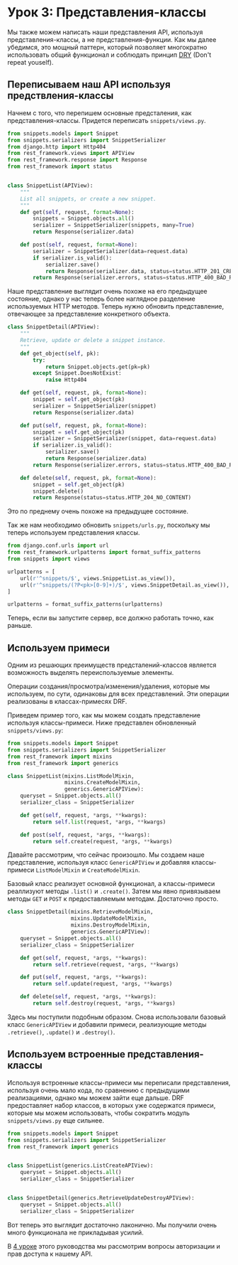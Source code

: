 # Урок 3: Представления-классы

Мы также можем написать наши представления API, используя представления-классы, а не представления-функции. Как мы далее убедимся, это мощный паттерн, который позволяет многократно использовать общий функционал и соблюдать принцип [DRY](https://ru.wikipedia.org/wiki/Don%E2%80%99t_repeat_yourself) (Don't repeat youself).

## Переписываем наш API используя предствления-классы

Начнем с того, что перепишем основные предсталения, как представления-классы. Придется переписать `snippets/views.py`.

```py
from snippets.models import Snippet
from snippets.serializers import SnippetSerializer
from django.http import Http404
from rest_framework.views import APIView
from rest_framework.response import Response
from rest_framework import status


class SnippetList(APIView):
    """
    List all snippets, or create a new snippet.
    """
    def get(self, request, format=None):
        snippets = Snippet.objects.all()
        serializer = SnippetSerializer(snippets, many=True)
        return Response(serializer.data)

    def post(self, request, format=None):
        serializer = SnippetSerializer(data=request.data)
        if serializer.is_valid():
            serializer.save()
            return Response(serializer.data, status=status.HTTP_201_CREATED)
        return Response(serializer.errors, status=status.HTTP_400_BAD_REQUEST)
```

Наше представление выглядит очень похоже на его предыдущее состояние, однако у нас теперь более наглядное разделение используемых HTTP методов. Теперь нужно обновить представление, отвечающее за представление конкретного объекта.

```py
class SnippetDetail(APIView):
    """
    Retrieve, update or delete a snippet instance.
    """
    def get_object(self, pk):
        try:
            return Snippet.objects.get(pk=pk)
        except Snippet.DoesNotExist:
            raise Http404

    def get(self, request, pk, format=None):
        snippet = self.get_object(pk)
        serializer = SnippetSerializer(snippet)
        return Response(serializer.data)

    def put(self, request, pk, format=None):
        snippet = self.get_object(pk)
        serializer = SnippetSerializer(snippet, data=request.data)
        if serializer.is_valid():
            serializer.save()
            return Response(serializer.data)
        return Response(serializer.errors, status=status.HTTP_400_BAD_REQUEST)

    def delete(self, request, pk, format=None):
        snippet = self.get_object(pk)
        snippet.delete()
        return Response(status=status.HTTP_204_NO_CONTENT)
```

Это по преднему очень похоже на предыдущее состояние.

Так же нам необходимо обновить `snippets/urls.py`, поскольку мы теперь используем представления классы.

```py
from django.conf.urls import url
from rest_framework.urlpatterns import format_suffix_patterns
from snippets import views

urlpatterns = [
    url(r'^snippets/$', views.SnippetList.as_view()),
    url(r'^snippets/(?P<pk>[0-9]+)/$', views.SnippetDetail.as_view()),
]

urlpatterns = format_suffix_patterns(urlpatterns)
```

Теперь, если вы запустите сервер, все должно работать точно, как раньше.

## Используем примеси

Одним из решающих преимуществ предсталений-классов является возможность выделять переиспользуемые элементы.

Операции создания/просмотра/изменения/удаления, которые мы используем, по сути, одинаковы для всех представлений. Эти операции реализованы в классах-примесях DRF.

Приведем пример того, как мы можем создать представление используя классы-примеси. Ниже представлен обновленный `snippets/views.py`:

```py
from snippets.models import Snippet
from snippets.serializers import SnippetSerializer
from rest_framework import mixins
from rest_framework import generics

class SnippetList(mixins.ListModelMixin,
                  mixins.CreateModelMixin,
                  generics.GenericAPIView):
    queryset = Snippet.objects.all()
    serializer_class = SnippetSerializer

    def get(self, request, *args, **kwargs):
        return self.list(request, *args, **kwargs)

    def post(self, request, *args, **kwargs):
        return self.create(request, *args, **kwargs)
```

Давайте рассмотрим, что сейчас произошло. Мы создаем наше представление, используя класс `GenericAPIView` и добавляя классы-примеси `ListModelMixin` и `CreateModelMixin`.

Базовый класс реализует основной функционал, а классы-примеси реаллизуют методы `.list()` и `.create()`. Затем мы явно привязываем методы `GET` и `POST` к предоставляемым методам. Достаточно просто.

```py
class SnippetDetail(mixins.RetrieveModelMixin,
                    mixins.UpdateModelMixin,
                    mixins.DestroyModelMixin,
                    generics.GenericAPIView):
    queryset = Snippet.objects.all()
    serializer_class = SnippetSerializer

    def get(self, request, *args, **kwargs):
        return self.retrieve(request, *args, **kwargs)

    def put(self, request, *args, **kwargs):
        return self.update(request, *args, **kwargs)

    def delete(self, request, *args, **kwargs):
        return self.destroy(request, *args, **kwargs)
```

Здесь мы поступили подобным образом. Снова использовали базовый класс `GenericAPIView` и добавили примеси, реализующие методы `.retrieve()`, `.update()` и `.destroy()`.

## Используем встроенные представления-классы

Используя встроенные классы-примеси мы переписали представления, используя очень мало кода, по сравнению с предыдущими реализациями, однако мы можем зайти еще дальше. DRF предоставляет набор классов, в которых уже содержатся примеси, которые мы можем использовать, чтобы сократить модуль `snippets/views.py` еще сильнее.

```py
from snippets.models import Snippet
from snippets.serializers import SnippetSerializer
from rest_framework import generics


class SnippetList(generics.ListCreateAPIView):
    queryset = Snippet.objects.all()
    serializer_class = SnippetSerializer


class SnippetDetail(generics.RetrieveUpdateDestroyAPIView):
    queryset = Snippet.objects.all()
    serializer_class = SnippetSerializer
```

Вот теперь это выглядит достаточно лаконично. Мы получили очень много функционала не прикладывая усилий. 

В [4 уроке](quick-start/auth-and-perm.md) этого руководства мы рассмотрим вопросы авторизации и прав доступа к нашему API.

